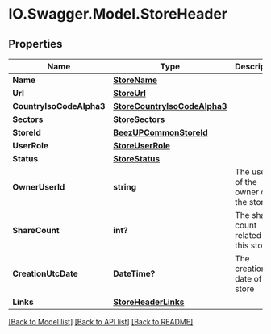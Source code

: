 # IO.Swagger.Model.StoreHeader
## Properties

Name | Type | Description | Notes
------------ | ------------- | ------------- | -------------
**Name** | [**StoreName**](StoreName.md) |  | 
**Url** | [**StoreUrl**](StoreUrl.md) |  | 
**CountryIsoCodeAlpha3** | [**StoreCountryIsoCodeAlpha3**](StoreCountryIsoCodeAlpha3.md) |  | 
**Sectors** | [**StoreSectors**](StoreSectors.md) |  | 
**StoreId** | [**BeezUPCommonStoreId**](BeezUPCommonStoreId.md) |  | 
**UserRole** | [**StoreUserRole**](StoreUserRole.md) |  | 
**Status** | [**StoreStatus**](StoreStatus.md) |  | 
**OwnerUserId** | **string** | The user id of the owner of the store | 
**ShareCount** | **int?** | The share count related to this store | 
**CreationUtcDate** | **DateTime?** | The creation date of the store | 
**Links** | [**StoreHeaderLinks**](StoreHeaderLinks.md) |  | [optional] 

[[Back to Model list]](../README.md#documentation-for-models) [[Back to API list]](../README.md#documentation-for-api-endpoints) [[Back to README]](../README.md)

